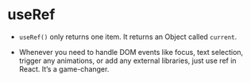 # useRef

- `useRef()` only returns one item. It returns an Object called `current`.

- Whenever you need to handle DOM events like focus, text selection, trigger any animations, or add any external libraries, just use ref in React. It’s a game-changer.



